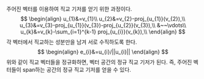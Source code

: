 주어진 벡터를 이용하여 직교 기저를 얻기 위한 과정이다. 
$$
\begin{align}
u_{1}&=v_{1}\\
u_{2}&=v_{2}-proj_{u_{1}}(v_{2}),\\
u_{3}&=v_{3}-proj_{u_{1}}(v_{3})-proj_{u_{2}}(v_{3}),\\
&~~\vdots\\
u_{k}&=v_{k}-\sum_{i=1}^{k-1} proj_{u_{i}}(v_{k}),\\
\end{align}
$$
각 벡터에서 직교하는 성분만을 남겨 서로 수직하도록 한다.
$$
\begin{align}
e_{i}&=u_{i}/||u_{i}||
\end{align}
$$
위와 같이 직교 벡터들을 정규화하면, 벡터 공간의 정규 직교 기저가 된다. 즉, 주어진 벡터들이 span하는 공간의 정규 직교 기저를 얻을 수 있다.